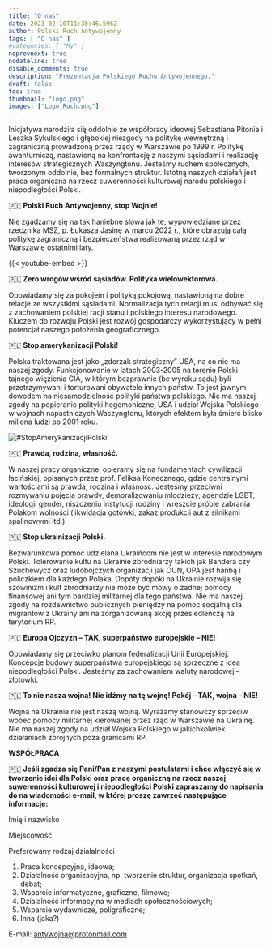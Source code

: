 ```yaml
---
title: "O nas"
date: 2023-02-10T11:30:46.596Z
author: Polski Ruch Antywojenny
tags: [ "O nas" ]
#categories: [ "My" ]
noprevnext: true
nodateline: true
disable_comments: true
description: "Prezentacja Polskiego Ruchu Antywojennego."
draft: false
toc: true
thumbnail: "logo.png"
images: ["Logo_Ruch.png"]
---
```


Inicjatywa narodziła się oddolnie ze współpracy ideowej Sebastiana Pitonia i Leszka Sykulskiego i głębokiej niezgody na politykę wewnętrzną i zagraniczną prowadzoną przez rządy w Warszawie po 1999 r. Politykę awanturniczą, nastawioną na konfrontację z naszymi sąsiadami i realizację interesów strategicznych Waszyngtonu. Jesteśmy ruchem społecznych, tworzonym oddolnie, bez formalnych struktur. Istotną naszych działań jest praca organiczna na rzecz suwerenności kulturowej narodu polskiego i niepodległości Polski.


🇵🇱 **Polski Ruch Antywojenny, stop Wojnie!**


Nie zgadzamy się na tak haniebne słowa jak te, wypowiedziane przez rzecznika MSZ, p. Łukasza Jasinę w marcu 2022 r., które obrazują całą politykę zagraniczną i bezpieczeństwa realizowaną przez rząd w Warszawie ostatnimi laty.


{{< youtube-embed >}}


🇵🇱 **Zero wrogów wśród sąsiadów. Polityka wielowektorowa.**

Opowiadamy się za pokojem i polityką pokojową, nastawioną na dobre relacje ze wszystkimi sąsiadami. Normalizacja tych relacji musi odbywać się z zachowaniem polskiej racji stanu i polskiego interesu narodowego. Kluczem do rozwoju Polski jest rozwój gospodarczy wykorzystujący w pełni potencjał naszego położenia geograficznego.


🇵🇱 **Stop amerykanizacji Polski!**


Polska traktowana jest jako „zderzak strategiczny” USA, na co nie ma naszej zgody. Funkcjonowanie w latach 2003-2005 na terenie Polski tajnego więzienia CIA, w którym bezprawnie (be wyroku sądu) byli przetrzymywani i torturowani obywatele innych państw. To jest jawnym dowodem na niesamodzielność polityki państwa polskiego. Nie ma naszej zgody na popieranie polityki hegemonicznej USA i udział Wojska Polskiego w wojnach napastniczych Waszyngtonu, których efektem była śmierć blisko miliona ludzi po 2001 roku.


![#StopAmerykanizacjiPolski](/SAP-1.jpeg)


🇵🇱 **Prawda, rodzina, własność.**


W naszej pracy organicznej opieramy się na fundamentach cywilizacji łacińskiej, opisanych przez prof. Feliksa Konecznego, gdzie centralnymi wartościami są prawda, rodzina i własność. Jesteśmy przeciwni rozmywaniu pojęcia prawdy, demoralizowaniu młodzieży, agendzie LGBT, ideologii gender, niszczeniu instytucji rodziny i wreszcie próbie zabrania Polakom wolności (likwidacja gotówki, zakaz produkcji aut z silnikami spalinowymi itd.).


🇵🇱 **Stop ukrainizacji Polski.**


Bezwarunkowa pomoc udzielana Ukraińcom nie jest w interesie narodowym Polski. Tolerowanie kultu na Ukrainie zbrodniarzy takich jak Bandera czy Szuchewycz oraz ludobójczych organizacji jak OUN, UPA jest hańbą i policzkiem dla każdego Polaka. Dopóty dopóki na Ukrainie rozwija się szowinizm i kult zbrodniarzy nie może być mowy o żadnej pomocy finansowej ani tym bardziej militarnej dla tego państwa. Nie ma naszej zgody na rozdawnictwo publicznych pieniędzy na pomoc socjalną dla migrantów z Ukrainy ani na zorganizowaną akcję przesiedleńczą na terytorium RP.


🇵🇱 **Europa Ojczyzn – TAK, superpaństwo europejskie – NIE!**


Opowiadamy się przeciwko planom federalizacji Unii Europejskiej. Koncepcje budowy superpaństwa europejskiego są sprzeczne z ideą niepodległości Polski. Jesteśmy za zachowaniem waluty narodowej – złotówki.


🇵🇱 **To nie nasza wojna! Nie idźmy na tę wojnę! Pokój – TAK, wojna – NIE!**


Wojna na Ukrainie nie jest naszą wojną. Wyrażamy stanowczy sprzeciw wobec pomocy militarnej kierowanej przez rząd w Warszawie na Ukrainę. Nie ma naszej zgody na udział Wojska Polskiego w jakichkolwiek działaniach zbrojnych poza granicami RP.


**WSPÓŁPRACA**

🇵🇱 **Jeśli zgadza się Pani/Pan z naszymi postulatami i chce włączyć się w tworzenie idei dla Polski oraz pracę organiczną na rzecz naszej suwerenności kulturowej i niepodległości Polski zapraszamy do napisania do na wiadomości e-mail, w której proszę zawrzeć następujące informacje:**

Imię i nazwisko

Miejscowość

Preferowany rodzaj działalności
1. Praca koncepcyjna, ideowa;
2. Działalność organizacyjna, np. tworzenie struktur, organizacja spotkań, debat;
3. Wsparcie informatyczne, graficzne, filmowe;
4. Dzialalność informacyjna w mediach społecznościowych;
5. Wsparcie wydawnicze, poligraficzne;
6. Inna (jaka?)

E-mail: antywojna@protonmail.com